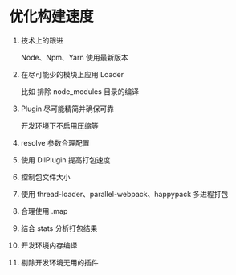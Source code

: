 # 优化构建速度

1. 技术上的跟进

    Node、Npm、Yarn 使用最新版本

2. 在尽可能少的模块上应用 Loader

    比如 排除 node_modules 目录的编译

3. Plugin 尽可能精简并确保可靠

    开发环境下不启用压缩等

4. resolve 参数合理配置

5. 使用 DllPlugin 提高打包速度

6. 控制包文件大小

7. 使用 thread-loader、parallel-webpack、happypack 多进程打包

8. 合理使用  .map

9. 结合 stats 分析打包结果

10. 开发环境内存编译

11. 剔除开发环境无用的插件

